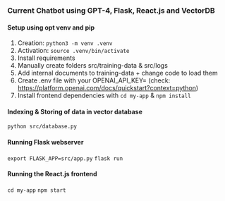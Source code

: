 
### Current Chatbot using GPT-4, Flask, React.js and VectorDB

#### Setup using opt venv and pip

1. Creation: `python3 -m venv .venv`
2. Activation: `source .venv/bin/activate`
3. Install requirements
4. Manually create folders src/training-data & src/logs
5. Add internal documents to training-data + change code to load them
6. Create .env file with your OPENAI_API_KEY=<key> (check: https://platform.openai.com/docs/quickstart?context=python)
7. Install frontend dependencies with `cd my-app` & `npm install`

#### Indexing & Storing of data in vector database

`python src/database.py`

#### Running Flask webserver

`export FLASK_APP=src/app.py`
`flask run`

#### Running the React.js frontend

`cd my-app`
`npm start`
